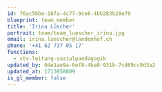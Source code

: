 ```yaml
---
id: f6ac5bbe-16fa-4c77-9ce6-4bb283b28e79
blueprint: team_member
title: 'Irina Lüscher'
portrait: team/team_luescher_irina.jpg
email: irina.luescher@landenhof.ch
phone: '+41 62 737 05 17'
functions:
  - stv-leitung-sozialpaedagogik
updated_by: 04e1ae9a-6ef8-4ba0-931b-7cd69cc0d3a2
updated_at: 1713958809
is_gl_member: false
---
```

